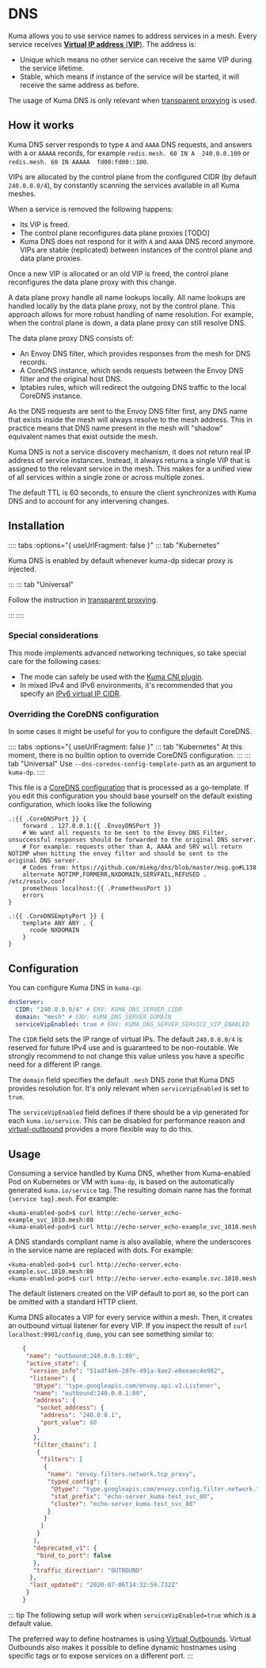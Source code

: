 # DNS

Kuma allows you to use service names to address services in a mesh.
Every service receives [**Virtual IP address** (**VIP**)](https://en.wikipedia.org/wiki/Virtual_IP_address).
The address is:
- Unique which means no other service can receive the same VIP during
  the service lifetime.
- Stable, which means if instance of the service will be started, it will
  receive the same address as before.

[//]: # (Kuma ships with DNS server to provide service naming - a mapping of hostname to **Virtual IPs** &#40;**VIPs**&#41; of services registered in Kuma.)

The usage of Kuma DNS is only relevant when [transparent proxying](../transparent-proxying) is used.

## How it works

Kuma DNS server responds to type `A` and `AAAA` DNS requests, and answers with `A` or `AAAAA` records, for example ```redis.mesh. 60 IN A  240.0.0.100``` or ```redis.mesh. 60 IN AAAAA  fd00:fd00::100```.

VIPs are allocated by the control plane from the configured CIDR (by default `240.0.0.0/4`), by constantly scanning the services available in all Kuma meshes.

When a service is removed the following happens:
- Its VIP is freed.
- The control plane reconfigures data plane proxies [TODO]
- Kuma DNS does not respond for it with `A` and `AAAA` DNS record anymore.
VIPs are stable (replicated) between instances of the control plane and data plane proxies.

Once a new VIP is allocated or an old VIP is freed, the control plane reconfigures the data plane proxy with this change.

A data plane proxy handle all name lookups locally.
All name lookups are handled locally by the data plane proxy, not by the control plane.
This approach allows for more robust handling of name resolution.
For example, when the control plane is down, a data plane proxy can still resolve DNS.

The data plane proxy DNS consists of:

- An Envoy DNS filter, which provides responses from the mesh for DNS records.
- A CoreDNS instance, which sends requests between the Envoy DNS filter and the original host DNS.
- Iptables rules, which will redirect the outgoing DNS traffic to the local CoreDNS instance.

As the DNS requests are sent to the Envoy DNS filter first, any DNS name that exists inside the mesh will always resolve to the mesh address. 
This in practice means that DNS name present in the mesh will "shadow" equivalent names that exist outside the mesh.

Kuma DNS is not a service discovery mechanism, it does not return real IP address of service instances.
Instead, it always returns a single VIP that is assigned to the relevant service in the mesh. This makes for a unified view of all services within a single zone or across multiple zones.

The default TTL is 60 seconds, to ensure the client synchronizes with Kuma DNS and to account for any intervening changes.

## Installation

:::: tabs :options="{ useUrlFragment: false }"
::: tab "Kubernetes"

Kuma DNS is enabled by default whenever kuma-dp sidecar proxy is injected. 

:::
::: tab "Universal"

Follow the instruction in [transparent proxying](transparent-proxying.md).

:::
::::

### Special considerations

This mode implements advanced networking techniques, so take special care for the following cases:

 * The mode can safely be used with the [Kuma CNI plugin](cni.md).
 * In mixed IPv4 and IPv6 environments, it's recommended that you specify an [IPv6 virtual IP CIDR](ipv6.md).

### Overriding the CoreDNS configuration

In some cases it might be useful for you to configure the default CoreDNS.

:::: tabs :options="{ useUrlFragment: false }"
::: tab "Kubernetes"
At this moment, there is no builtin option to override CoreDNS configuration. 
:::
::: tab "Universal"
Use `--dns-coredns-config-template-path` as an argument to `kuma-dp`.
::::

This file is a [CoreDNS configuration](https://coredns.io/manual/toc/) that is processed as a go-template.
If you edit this configuration you should base yourself on the default existing configuration, which looks like the following

```
.:{{ .CoreDNSPort }} {
    forward . 127.0.0.1:{{ .EnvoyDNSPort }}
    # We want all requests to be sent to the Envoy DNS Filter, unsuccessful responses should be forwarded to the original DNS server.
    # For example: requests other than A, AAAA and SRV will return NOTIMP when hitting the envoy filter and should be sent to the original DNS server.
    # Codes from: https://github.com/miekg/dns/blob/master/msg.go#L138
    alternate NOTIMP,FORMERR,NXDOMAIN,SERVFAIL,REFUSED . /etc/resolv.conf
    prometheus localhost:{{ .PrometheusPort }}
    errors
}

.:{{ .CoreDNSEmptyPort }} {
    template ANY ANY . {
      rcode NXDOMAIN
    }
}
```

## Configuration

You can configure Kuma DNS in `kuma-cp`:

```yaml
dnsServer:
  CIDR: "240.0.0.0/4" # ENV: KUMA_DNS_SERVER_CIDR
  domain: "mesh" # ENV: KUMA_DNS_SERVER_DOMAIN
  serviceVipEnabled: true # ENV: KUMA_DNS_SERVER_SERVICE_VIP_ENABLED
```

The `CIDR` field sets the IP range of virtual IPs. The default `240.0.0.0/4` is reserved for future IPv4 use and is guaranteed to be non-routable. We strongly recommend to not change this value unless you have a specific need for a different IP range.

The `domain` field specifies the default `.mesh` DNS zone that Kuma DNS provides resolution for. It's only relevant when `serviceVipEnabled` is set to `true`.

The `serviceVipEnabled` field defines if there should be a vip generated for each `kuma.io/service`. This can be disabled for performance reason and [virtual-outbound](../policies/virtual-outbound.md) provides a more flexible way to do this.

## Usage

Consuming a service handled by Kuma DNS, whether from Kuma-enabled Pod on Kubernetes or VM with `kuma-dp`, is based on the automatically generated `kuma.io/service` tag. The resulting domain name has the format `{service tag}.mesh`. For example:

```
<kuma-enabled-pod>$ curl http://echo-server_echo-example_svc_1010.mesh:80
<kuma-enabled-pod>$ curl http://echo-server_echo-example_svc_1010.mesh
```

A DNS standards compliant name is also available, where the underscores in the service name are replaced with dots. For example:

```
<kuma-enabled-pod>$ curl http://echo-server.echo-example.svc.1010.mesh:80
<kuma-enabled-pod>$ curl http://echo-server.echo-example.svc.1010.mesh
```

The default listeners created on the VIP default to port `80`, so the port can be omitted with a standard HTTP client.
 
Kuma DNS allocates a VIP for every service within a mesh. Then, it creates an outbound virtual listener for every VIP. If you inspect the result of `curl localhost:9901/config_dump`, you can see something similar to:

```json
    {
     "name": "outbound:240.0.0.1:80",
     "active_state": {
      "version_info": "51adf4e6-287e-491a-9ae2-e6eeaec4e982",
      "listener": {
       "@type": "type.googleapis.com/envoy.api.v2.Listener",
       "name": "outbound:240.0.0.1:80",
       "address": {
        "socket_address": {
         "address": "240.0.0.1",
         "port_value": 80
        }
       },
       "filter_chains": [
        {
         "filters": [
          {
           "name": "envoy.filters.network.tcp_proxy",
           "typed_config": {
            "@type": "type.googleapis.com/envoy.config.filter.network.tcp_proxy.v2.TcpProxy",
            "stat_prefix": "echo-server_kuma-test_svc_80",
            "cluster": "echo-server_kuma-test_svc_80"
           }
          }
         ]
        }
       ],
       "deprecated_v1": {
        "bind_to_port": false
       },
       "traffic_direction": "OUTBOUND"
      },
      "last_updated": "2020-07-06T14:32:59.732Z"
     }
    }
```

::: tip
The following setup will work when `serviceVipEnabled=true` which is a default value.

The preferred way to define hostnames is using [Virtual Outbounds](../policies/virtual-outbound.md).
Virtual Outbounds also makes it possible to define dynamic hostnames using specific tags or to expose services on a different port.
:::
